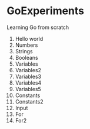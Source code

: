# GoExperiments
Learning Go from scratch
1. Hello world
2. Numbers
3. Strings
4. Booleans
5. Variables
6. Variables2
7. Variables3
8. Variables4
9. Variables5
10. Constants
11. Constants2
12. Input
13. For
14. For2
